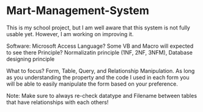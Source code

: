 # Mart-Management-System
This is my school project, but I am well aware that this system is not fully usable yet.
However, I am working on improving it.


Software: Microsoft Access 
Language? Some VB and Macro will expected to see there 
Principle? Normalizatin principle (1NF, 2NF, 3NFM), Database designing principle

What to focus? Form, Table, Query, and Relationship Manipulation. As long as you understanding the property and the code I used in each form you will be able to easily manipulate the form based on your preference. 

Note: Make sure to always re-check datatype and Filename between tables that have relationships with each others!
